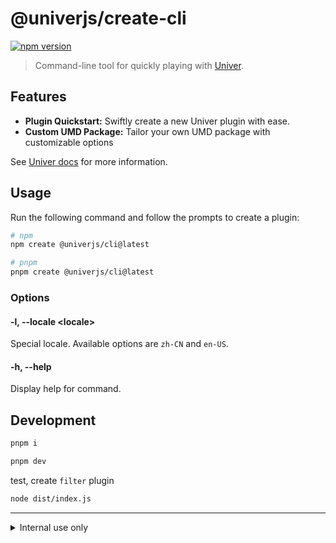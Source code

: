 # @univerjs/create-cli

[![npm version](https://img.shields.io/npm/v/@univerjs/create-cli)](https://npmjs.org/package/@univerjs/create-cli)

> Command-line tool for quickly playing with [Univer](https://github.com/dream-num/univer).

## Features

- **Plugin Quickstart:** Swiftly create a new Univer plugin with ease.
- **Custom UMD Package:** Tailor your own UMD package with customizable options

See [Univer docs](https://univer.work/en-us/guides/extend/write-a-plugin/) for more information.

## Usage

Run the following command and follow the prompts to create a plugin:

```sh
# npm
npm create @univerjs/cli@latest

# pnpm
pnpm create @univerjs/cli@latest
```

### Options

#### **-l, --locale \<locale\>**

Special locale. Available options are `zh-CN` and `en-US`.

#### **-h, --help**

Display help for command.

## Development

```sh
pnpm i

pnpm dev
```

test, create `filter` plugin

```sh
node dist/index.js
```

---

<details>
  <summary>Internal use only</summary>

  <br />

  > This section is for internal use only. You don't need to read it.

  ## Usage

  ```sh
  pnpm create @univerjs/cli@latest --mode univer
  ```

  ## Release & Publish

  ```sh
  npm run release
  ```
</details>
